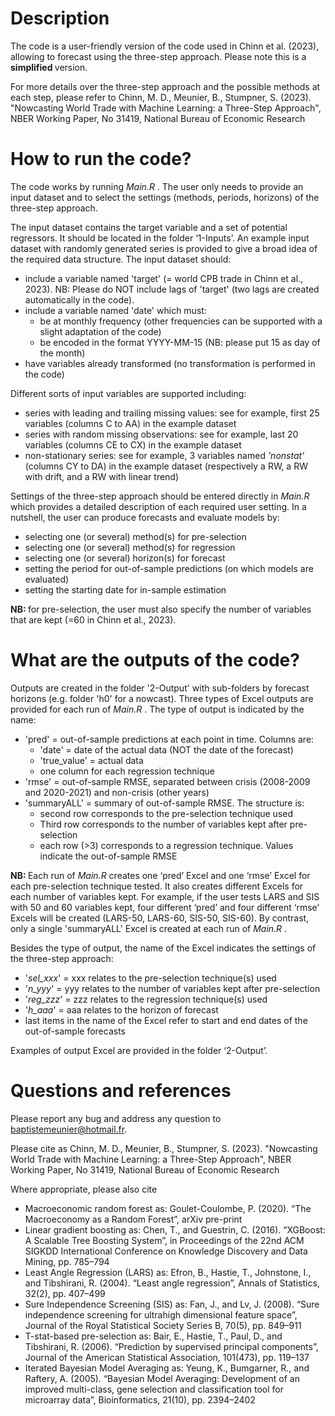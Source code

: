 # Description
The code is a user-friendly version of the code used in Chinn et al. (2023), allowing to forecast using the three-step approach. Please note this is a <b> simplified </b> version. 

For more details over the three-step approach and the possible methods at each step, please refer to Chinn, M. D., Meunier, B., Stumpner, S. (2023). "Nowcasting World Trade with Machine Learning: a Three-Step Approach", NBER Working Paper, No 31419, National Bureau of Economic Research

# How to run the code?
The code works by running <i> Main.R </i>. The user only needs to provide an input dataset and to select the settings (methods, periods, horizons) of the three-step approach.

The input dataset contains the target variable and a set of potential regressors. It should be located in the folder ‘1-Inputs’. An example input dataset with randomly generated series is provided to give a broad idea of the required data structure. The input dataset should: 
- include a variable named 'target' (= world CPB trade in Chinn et al., 2023). NB: Please do NOT include lags of 'target' (two lags are created automatically in the code).
- include a variable named 'date' which must:
  - be at monthly frequency (other frequencies can be supported with a slight adaptation of the code)
  - be encoded in the format YYYY-MM-15 (NB: please put 15 as day of the month)
- have variables already transformed (no transformation is performed in the code)

Different sorts of input variables are supported including:
- series with leading and trailing missing values: see for example, first 25 variables (columns C to AA) in the example dataset
- series with random missing observations: see for example, last 20 variables (columns CE to CX) in the example dataset
- non-stationary series: see for example, 3 variables named <i> 'nonstat' </i> (columns CY to DA) in the example dataset (respectively a RW, a RW with drift, and a RW with linear trend)

Settings of the three-step approach should be entered directly in <i> Main.R </i> which provides a detailed description of each required user setting. In a nutshell, the user can produce forecasts and evaluate models by:
- selecting one (or several) method(s) for pre-selection 
- selecting one (or several) method(s) for regression
- selecting one (or several) horizon(s) for forecast
- setting the period for out-of-sample predictions (on which models are evaluated)
- setting the starting date for in-sample estimation

<b> NB: </b> for pre-selection, the user must also specify the number of variables that are kept (=60 in Chinn et al., 2023).

# What are the outputs of the code?
Outputs are created in the folder '2-Output' with sub-folders by forecast horizons (e.g. folder 'h0' for a nowcast).
Three types of Excel outputs are provided for each run of <i> Main.R </i>. The type of output is indicated by the name:
- 'pred' = out-of-sample predictions at each point in time. Columns are:
  - 'date' = date of the actual data (NOT the date of the forecast)
  - 'true_value' = actual data
  - one column for each regression technique
- 'rmse' = out-of-sample RMSE, separated between crisis (2008-2009 and 2020-2021) and non-crisis (other years)
- 'summaryALL' = summary of out-of-sample RMSE. The structure is: 
  - second row corresponds to the pre-selection technique used
  - Third row corresponds to the number of variables kept after pre-selection
  - each row (>3) corresponds to a regression technique. Values indicate the out-of-sample RMSE
 
 <b> NB: </b> Each run of <i> Main.R </i> creates one ‘pred’ Excel and one ‘rmse’ Excel for each pre-selection technique tested. It also creates different Excels for each number of variables kept. For example, if the user tests LARS and SIS with 50 and 60 variables kept, four different ‘pred’ and four different ‘rmse’ Excels will be created (LARS-50, LARS-60, SIS-50, SIS-60). By contrast, only a single 'summaryALL' Excel is created at each run of <i> Main.R </i>.

Besides the type of output, the name of the Excel indicates the settings of the three-step approach:
- '_sel_xxx_' = xxx relates to the pre-selection technique(s) used 
- '_n_yyy_' = yyy relates to the number of variables kept after pre-selection 
- '_reg_zzz_' = zzz relates to the regression technique(s) used
- '_h_aaa_' = aaa relates to the horizon of forecast
- last items in the name of the Excel refer to start and end dates of the out-of-sample forecasts

Examples of output Excel are provided in the folder ‘2-Output’.

# Questions and references
Please report any bug and address any question to <a href="mailto:baptistemeunier@hotmail.fr?subject=Question on 3-step approach">baptistemeunier@hotmail.fr</a>.

Please cite as Chinn, M. D., Meunier, B., Stumpner, S. (2023). "Nowcasting World Trade with Machine Learning: a Three-Step Approach", NBER Working Paper, No 31419, National Bureau of Economic Research 

Where appropriate, please also cite
- Macroeconomic random forest as: Goulet-Coulombe, P. (2020). “The Macroeconomy as a Random Forest”, arXiv pre-print
- Linear gradient boosting as: Chen, T., and Guestrin, C. (2016). “XGBoost: A Scalable Tree Boosting System”, in Proceedings of the 22nd ACM SIGKDD International Conference on Knowledge Discovery and Data Mining, pp. 785–794
- Least Angle Regression (LARS) as: Efron, B., Hastie, T., Johnstone, I., and Tibshirani, R. (2004). “Least angle regression”, Annals of Statistics, 32(2), pp. 407–499
- Sure Independence Screening (SIS) as: Fan, J., and Lv, J. (2008). “Sure independence screening for ultrahigh dimensional feature space”, Journal of the Royal Statistical Society Series B, 70(5), pp. 849–911
- T-stat-based pre-selection as: Bair, E., Hastie, T., Paul, D., and Tibshirani, R. (2006). “Prediction by supervised principal components”, Journal of the American Statistical Association, 101(473), pp. 119–137
- Iterated Bayesian Model Averaging as: Yeung, K., Bumgarner, R., and Raftery, A. (2005). “Bayesian Model Averaging: Development of an improved multi-class, gene selection and classification tool for microarray data”, Bioinformatics, 21(10), pp. 2394–2402
